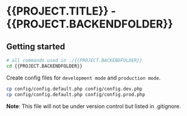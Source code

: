 # {{PROJECT.TITLE}} - {{PROJECT.BACKENDFOLDER}}

## Getting started

```bash
# all commands used in ./{{PROJECT.BACKENDFOLDER}}
cd {{PROJECT.BACKENDFOLDER}}
```

Create config files for `development mode` and `production mode`.

```bash
cp config/config.default.php config/config.dev.php
cp config/config.default.php config/config.prod.php
```

**Note**: This file will not be under version control but listed in .gitignore.
